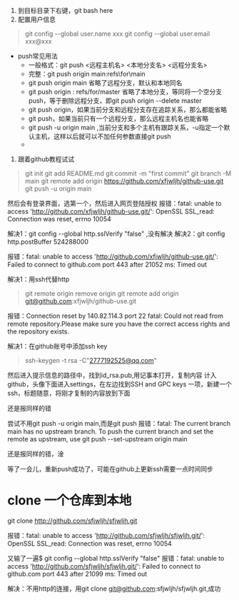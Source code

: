 1. 到目标目录下右键，git bash here
1. 配置用户信息
>git config --global user.name xxx
>git config --global user.email xxx@xxx
* push常见用法
  * 一般格式：git push <远程主机名> <本地分支名> <远程分支名>
  * 完整：git push origin main:refs\for\main
  * git push origin main 省略了远程分支，默认和本地同名
  * git push origin : refs/for/master 省略了本地分支，等同将一个空分支push，等于删除远程分支，即git push origin --delete master
  * git push origin，如果当前分支和远程分支存在追踪关系，那么都能省略
  * git push，如果当前只有一个远程分支，那么远程主机名也能省略 
  * git push -u origin main ,当前分支和多个主机有跟踪关系，-u指定一个默认主机，这样以后就可以不加任何参数直接git push
  * 
1. 跟着github教程试试
>git init
>git add README.md
>git commit -m "first commit"
>git branch -M main
>git remote add origin https://github.com/xfjwljh/github-use.git
> git push -u origin main

然后会有登录界面，选第一个，然后进入网页登陆授权
报错：fatal: unable to access 'http://github.com/xfjwljh/github-use.git/': OpenSSL SSL_read: Connection was reset, errno 10054

解决1：git config --global http.sslVerify "false" ,没有解决
解决2：git config http.postBuffer 524288000

报错：fatal: unable to access 'http://github.com/xfjwljh/github-use.git/': Failed to connect to github.com port 443 after 21052 ms: Timed out

解决1：用ssh代替http 
>git remote origin remove origin
>git remote add origin git@github.com:xfjwljh/github-use.git

报错：Connection reset by 140.82.114.3 port 22
fatal: Could not read from remote repository.Please make sure you have the correct access rights
and the repository exists.

解决1：在github账号中添加ssh key
>ssh-keygen -t rsa -C"2777192525@qq.com"

然后进入提示信息的路径中，找到id_rsa.pub,用记事本打开，复制内容
计入github，头像下面进入settings，在左边找到SSH and GPC keys 一项，新建一个ssh，标题随意，将刚才复制的内容放到下面

还是报同样的错

尝试不用git push -u origin main,而是git push
报错：fatal: The current branch main has no upstream branch.
To push the current branch and set the remote as upstream, use  git push --set-upstream origin main

还是报同样的错，淦

等了一会儿，重新push成功了，可能在github上更新ssh需要一点时间同步


# clone 一个仓库到本地
git clone http://github.com/sfjwljh/sfjwljh.git

报错：fatal: unable to access 'http://github.com/sfjwljh/sfjwljh.git/': OpenSSL SSL_read: Connection was reset, errno 10054

又输了一遍$ git config --global http.sslVerify "false"
报错：fatal: unable to access 'http://github.com/sfjwljh/sfjwljh.git/': Failed to connect to github.com port 443 after 21099 ms: Timed out

解决：不用http的连接，用git clone git@github.com:sfjwljh/sfjwljh.git,成功

